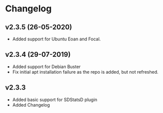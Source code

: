 # Changelog

## v2.3.5 (26-05-2020)
* Added support for Ubuntu Eoan and Focal.

## v2.3.4 (29-07-2019)
* Added support for Debian Buster
* Fix initial apt installation failure as the repo is added, but not refreshed.

## v2.3.3
* Added basic support for SDStatsD plugin
* Added Changelog
